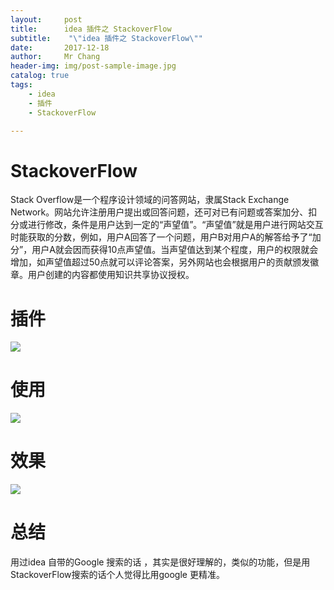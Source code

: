 ```yaml
---
layout:     post
title:     	idea 插件之 StackoverFlow
subtitle:    "\"idea 插件之 StackoverFlow\""
date:       2017-12-18
author:     Mr Chang
header-img: img/post-sample-image.jpg
catalog: true
tags:
    - idea
    - 插件
    - StackoverFlow

---
```



# StackoverFlow

Stack Overflow是一个程序设计领域的问答网站，隶属Stack Exchange Network。网站允许注册用户提出或回答问题，还可对已有问题或答案加分、扣分或进行修改，条件是用户达到一定的“声望值”。“声望值”就是用户进行网站交互时能获取的分数，例如，用户A回答了一个问题，用户B对用户A的解答给予了“加分”，用户A就会因而获得10点声望值。当声望值达到某个程度，用户的权限就会增加，如声望值超过50点就可以评论答案，另外网站也会根据用户的贡献颁发徽章。用户创建的内容都使用知识共享协议授权。


# 插件 

![](https://cdn-blog.oss-cn-beijing.aliyuncs.com/17-12-18/57504579.jpg)

# 使用

![](https://cdn-blog.oss-cn-beijing.aliyuncs.com/17-12-18/53976496.jpg)

# 效果

![](https://cdn-blog.oss-cn-beijing.aliyuncs.com/17-12-18/5604046.jpg)

# 总结

用过idea 自带的Google 搜索的话 ，其实是很好理解的，类似的功能，但是用StackoverFlow搜索的话个人觉得比用google 更精准。 